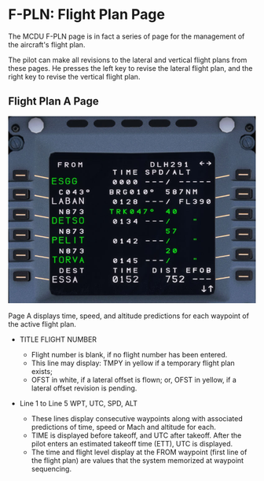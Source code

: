 # F-PLN: Flight Plan Page

The MCDU F-PLN page is in fact a series of page for the management of the aircraft's flight plan.

The pilot can make all revisions to the lateral and vertical flight plans from these pages. He presses the left key to revise the lateral flight plan, and the right key to revise the vertical flight plan.

## Flight Plan A Page

![F-PLAN A Page](../../assets/a32nx-briefing/mcdu/f-plan-a-page.jpg "F-PLAN A Page")

Page A displays time, speed, and altitude predictions for each waypoint of the active flight plan.

- TITLE FLIGHT NUMBER
    - Flight number is blank, if no flight number has been entered.
    - This line may display: TMPY in yellow if a temporary flight plan exists;
    - OFST in white, if a lateral offset is flown; or, OFST in yellow, if a lateral offset revision is pending.

- Line 1 to Line 5 WPT, UTC, SPD, ALT
    - These lines display consecutive waypoints along with associated predictions of time, speed or Mach and altitude for each.
    - TIME is displayed before takeoff, and UTC after takeoff. After the pilot enters an estimated takeoff time (ETT), UTC is displayed.
    - The time and flight level display at the FROM waypoint (first line of the flight plan) are values that the system memorized at waypoint sequencing.
